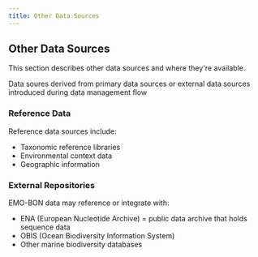 ```yaml
---
title: Other Data Sources
---
```


## Other Data Sources

This section describes other data sources and where they're available.

Data soures derived from primary data sources or external data sources introduced during data management flow 

### Reference Data

Reference data sources include:

- Taxonomic reference libraries
- Environmental context data
- Geographic information

### External Repositories

EMO-BON data may reference or integrate with:
- ENA (European Nucleotide Archive) =  public data archive that holds sequence data 
- OBIS (Ocean Biodiversity Information System)
- Other marine biodiversity databases

